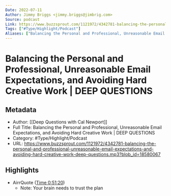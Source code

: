 ```yaml
---
Date: 2022-07-11
Author: Jimmy Briggs <jimmy.briggs@jimbrig.com>
Source: podcast
Link: https://www.buzzsprout.com/1121972/4342781-balancing-the-personal-and-professional-unreasonable-email-expectations-and-avoiding-hard-creative-work-deep-questions.mp3?blob_id=18580067
Tags: ["#Type/Highlight/Podcast"]
Aliases: ["Balancing the Personal and Professional, Unreasonable Email Expectations, and Avoiding Hard Creative Work | DEEP QUESTIONS", "Balancing the Personal and Professional, Unreasonable Email Expectations, and Avoiding Hard Creative Work | DEEP QUESTIONS"]
---
```

# Balancing the Personal and Professional, Unreasonable Email Expectations, and Avoiding Hard Creative Work | DEEP QUESTIONS

## Metadata
- Author: [[Deep Questions with Cal Newport]]
- Full Title: Balancing the Personal and Professional, Unreasonable Email Expectations, and Avoiding Hard Creative Work | DEEP QUESTIONS
- Category: #Type/Highlight/Podcast
- URL: https://www.buzzsprout.com/1121972/4342781-balancing-the-personal-and-professional-unreasonable-email-expectations-and-avoiding-hard-creative-work-deep-questions.mp3?blob_id=18580067

## Highlights
- AirrQuote ([Time 0:51:20](https://www.airr.io/quote/5f3724a0a7c7e0da4e99a887))
    - Note: Your brain needs to trust the plan
